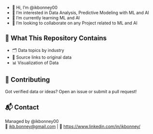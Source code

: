 - 👋 Hi, I’m @ikbonney00
- 👀 I’m interested in Data Analysis, Predictive Modeling with ML and AI
- 🌱 I’m currently learning ML and AI
- 💞️ I’m looking to collaborate on any Project related to ML and AI 

## 🚀 What This Repository Contains
- 🗂️ Data topics by industry
- 🔗 Source links to original data
- 📊 Visualization of Data

## 🤝 Contributing
Got verified data or ideas? Open an issue or submit a pull request!

## 📬 Contact
Managed by @ikbonney00   
📧 ikb.bonney@gmail.com | 💼 https://www.linkedin.com/in/ikbonney/

<!--- 
ikbonney00/ikbonney is a ✨ special ✨ repository because its `README.md` (this file) appears on your GitHub profile.
You can click the Preview link to take a look at your changes.
--->
